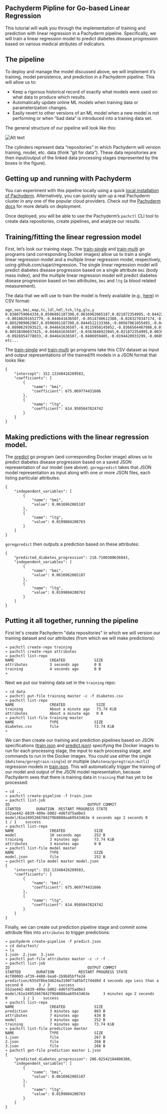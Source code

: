## Pachyderm Pipline for Go-based Linear Regression

This tutorial will walk you through the implementation of training and prediction with linear regression in a Pachyderm pipeline.  Specifically, we will train a linear regression model to predict diabetes disease progression based on various medical atributes of indicators.

## The pipeline

To deploy and manage the model discussed above, we will implement it’s training, model persistence, and prediction in a Pachyderm pipeline.  This will allow us to:

- Keep a rigorous historical record of exactly what models were used on what data to produce which results.
- Automatically update online ML models when training data or parameterization changes.
- Easily revert to other versions of an ML model when a new model is not performing or when “bad data” is introduced into a training data set.

The general structure of our pipeline will look like this:

![Alt text](pipeline.png)

The cylinders represent data “repositories” in which Pachyderm will version training, model, etc. data (think “git for data”).  These data repositories are then input/output of the linked data processing stages (represented by the boxes in the figure).  

## Getting up and running with Pachyderm

You can experiment with this pipeline locally using a quick [local installation of Pachyderm](http://docs.pachyderm.io/en/latest/getting_started/local_installation.html).  Alternatively, you can quickly spin up a real Pachyderm cluster in any one of the popular cloud providers.  Check out the [Pachyderm docs](http://docs.pachyderm.io/en/latest/deployment/deploy_intro.html) for more details on deployment.

Once deployed, you will be able to use the Pachyderm’s `pachctl` CLI tool to create data repositories, create pipelines, and analyze our results.

## Training/fitting the linear regression model

First, let’s look our training stage.  The [train-single](train-single) and [train-multi](train-multi) go programs (and corresponding Docker images) allow us to train a single linear regression model and a multiple linear regression model, respectively, using github.com/sajari/regression.  The single linear regression model will predict diabetes disease progression based on a single attribute `bmi` (body mass index), and the multiple linear regression model will predict diabetes disease progression based on two attributes, `bmi` and `ltg` (a blood related measurement).

The data that we will use to train the model is freely available (e.g., [here](https://archive.ics.uci.edu/ml/datasets/Diabetes)) in CSV format:  

```
age,sex,bmi,map,tc,ldl,hdl,tch,ltg,glu,y
0.0380759064334,0.0506801187398,0.0616962065187,0.021872354995,-0.0442234984244,-0.0348207628377,-0.043400845652,-0.00259226199818,0.0199084208763,-0.0176461251598,151.0
-0.00188201652779,-0.044641636507,-0.0514740612388,-0.0263278347174,-0.00844872411122,-0.0191633397482,0.0744115640788,-0.0394933828741,-0.0683297436244,-0.0922040496268,75.0
0.0852989062967,0.0506801187398,0.0444512133366,-0.00567061055493,-0.0455994512826,-0.0341944659141,-0.0323559322398,-0.00259226199818,0.00286377051894,-0.0259303389895,141.0
-0.0890629393523,-0.044641636507,-0.0115950145052,-0.0366564467986,0.0121905687618,0.0249905933641,-0.0360375700439,0.0343088588777,0.0226920225667,-0.00936191133014,206.0
0.00538306037425,-0.044641636507,-0.0363846922045,0.021872354995,0.00393485161259,0.0155961395104,0.00814208360519,-0.00259226199818,-0.0319914449414,-0.0466408735636,135.0
-0.0926954778033,-0.044641636507,-0.0406959405,-0.0194420933299,-0.0689906498721,-0.0792878444118,0.041276823842,-0.07639450375,-0.041180385188,-0.0963461565417,97.0
etc...
```

The [train-single](train-single) and [train-multi](train-multi) go programs take this CSV dataset as input and output representations of the trained/fit models in a JSON format that looks like:

```
{
    "intercept": 152.13348416289583,
    "coefficients": [
        {
            "name": "bmi",
            "coefficient": 675.069774431606
        },
        {
            "name": "ltg",
            "coefficient": 614.9505047824742
        }
    ]
}
```

## Making predictions with the linear regression model.

The [predict](predict) go program (and corresponding Docker image) allows us to predict diabetes disease progression based on a saved JSON representation of our model (see above).  `goregpredict` takes that JSON model representation as input along with one or more JSON files, each listing particular attributes:

```
{
	"independent_variables": [
		{
			"name": "bmi",
			"value": 0.0616962065187
		},
		{
			"name": "ltg",
			"value": 0.0199084208763
		}
	]
}
```

`goregpredict` then outputs a prediction based on these attributes:

```
{
    "predicted_diabetes_progression": 210.7100380636843,
    "independent_variables": [
        {
            "name": "bmi",
            "value": 0.0616962065187
        },
        {
            "name": "ltg",
            "value": 0.0199084208763
        }
    ]
}
```

## Putting it all together, running the pipeline

First let's create Pachyderm "data repositories" in which we will version our training dataset and our attributes (from which we will make predictions):

```
➔ pachctl create-repo training
➔ pachctl create-repo attributes
➔ pachctl list-repo
NAME                CREATED             SIZE                
attributes          3 seconds ago       0 B                 
training            4 seconds ago       0 B                 
➔
```

Next we put our training data set in the `training` repo:

```
➔ cd data
➔ pachctl put-file training master -c -f diabetes.csv 
➔ pachctl list-repo
NAME                CREATED              SIZE                
training            About a minute ago   73.74 KiB           
attributes          About a minute ago   0 B                 
➔ pachctl list-file training master
NAME                TYPE                SIZE                
diabetes.csv        file                73.74 KiB           
➔
```

We can then create our training and prediction pipelines based on JSON specifications ([train.json](train.json) and [predict.json](predict.json)) specifying the Docker images to run for each processing stage, the input to each processing stage, and commands to run in the Docker images.  You could use either the single (`dwhitena/goregtrain:single`) or multiple (`dwhitena/goregtrain:mutli`) regression models in [train.json](train.json). This will automatically trigger the training of our model and output of the JSON model representation, because Pachyderm sees that there is training data in `training` that has yet to be processed:

```
➔ cd ..
➔ pachctl create-pipeline -f train.json 
➔ pachctl list-job
ID                                   OUTPUT COMMIT                          STARTED       DURATION  RESTART PROGRESS STATE            
552ae442-6839-409e-b002-4d6fd75ad0e3 model/61e24952667842f9b0888aa69543463e 4 seconds ago 2 seconds 0       1 / 1    success 
➔ pachctl list-repo
NAME                CREATED             SIZE                
model               10 seconds ago      252 B               
training            3 minutes ago       73.74 KiB           
attributes          3 minutes ago       0 B                 
➔ pachctl list-file model master
NAME                TYPE                SIZE                
model.json          file                252 B               
➔ pachctl get-file model master model.json
{
    "intercept": 152.13348416289583,
    "coefficients": [
        {
            "name": "bmi",
            "coefficient": 675.069774431606
        },
        {
            "name": "ltg",
            "coefficient": 614.9505047824742
        }
    ]
}
```

Finally, we can create out prediction pipeline stage and commit some attribute files into `attributes` to trigger predictions:

```
➔ pachyderm create-pipeline -f predict.json
➔ cd data/test/
➔ ls
1.json  2.json  3.json
➔ pachctl put-file attributes master -c -r -f .
➔ pachctl list-job
ID                                   OUTPUT COMMIT                               STARTED       DURATION           RESTART PROGRESS STATE            
4cf00003-af39-4488-bea0-2b9b85bffe24 prediction/655df8be34624a3190f7a85bf17d4d0d 4 seconds ago Less than a second 0       3 / 3    success 
552ae442-6839-409e-b002-4d6fd75ad0e3 model/61e24952667842f9b0888aa69543463e      3 minutes ago 2 seconds          0       1 / 1    success 
➔ pachctl list-repo
NAME                CREATED             SIZE                
prediction          3 minutes ago       803 B               
attributes          7 minutes ago       434 B               
model               3 minutes ago       252 B               
training            7 minutes ago       73.74 KiB           
➔ pachctl list-file prediction master
NAME                TYPE                SIZE                
1.json              file                267 B               
2.json              file                268 B               
3.json              file                268 B               
➔ pachctl get-file prediction master 1.json
{
    "predicted_diabetes_progression": 206.02542184806308,
    "independent_variables": [
        {
            "name": "bmi",
            "value": 0.0616962065187
        },
        {
            "name": "ltg",
            "value": 0.0199084208763
        }
    ]
}
```
